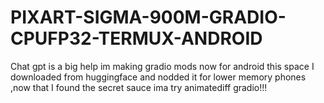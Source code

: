 # PIXART-SIGMA-900M-GRADIO-CPUFP32-TERMUX-ANDROID
Chat gpt is a big help im making gradio mods now for android this space I downloaded from huggingface and nodded it for lower memory phones ,now that I found the secret sauce ima try animatediff gradio!!!
